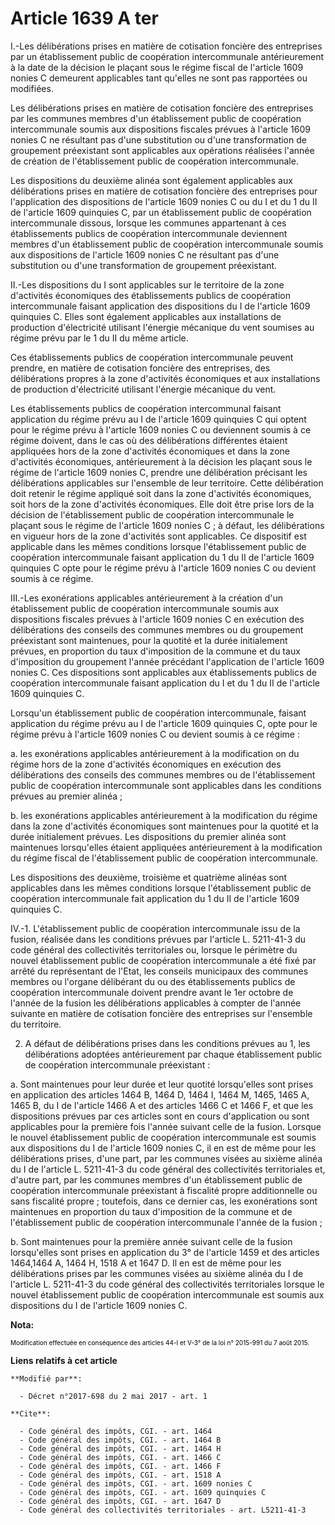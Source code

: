 # Article 1639 A ter

I.-Les délibérations prises en matière de cotisation foncière des entreprises par un établissement public de coopération
intercommunale antérieurement à la date de la décision le plaçant sous le régime fiscal de l'article 1609 nonies C demeurent
applicables tant qu'elles ne sont pas rapportées ou modifiées.

Les délibérations prises en matière de cotisation foncière des entreprises par les communes membres d'un établissement public
de coopération intercommunale soumis aux dispositions fiscales prévues à l'article 1609 nonies C ne résultant pas d'une
substitution ou d'une transformation de groupement préexistant sont applicables aux opérations réalisées l'année de création
de l'établissement public de coopération intercommunale.

Les dispositions du deuxième alinéa sont également applicables aux délibérations prises en matière de cotisation foncière des
entreprises pour l'application des dispositions de l'article 1609 nonies C ou du I et du 1 du II de l'article 1609 quinquies
C, par un établissement public de coopération intercommunale dissous, lorsque les communes appartenant à ces établissements
publics de coopération intercommunale deviennent membres d'un établissement public de coopération intercommunale soumis aux
dispositions de l'article 1609 nonies C ne résultant pas d'une substitution ou d'une transformation de groupement
préexistant.

II.-Les dispositions du I sont applicables sur le territoire de la zone d'activités économiques des établissements publics de
coopération intercommunale faisant application des dispositions du I de l'article 1609 quinquies C. Elles sont également
applicables aux installations de production d'électricité utilisant l'énergie mécanique du vent soumises au régime prévu par
le 1 du II du même article.

Ces établissements publics de coopération intercommunale peuvent prendre, en matière de cotisation foncière des entreprises,
des délibérations propres à la zone d'activités économiques et aux installations de production d'électricité utilisant
l'énergie mécanique du vent.

Les établissements publics de coopération intercommunal faisant application du régime prévu au I de l'article 1609 quinquies
C qui optent pour le régime prévu à l'article 1609 nonies C ou deviennent soumis à ce régime doivent, dans le cas où des
délibérations différentes étaient appliquées hors de la zone d'activités économiques et dans la zone d'activités économiques,
antérieurement à la décision les plaçant sous le régime de l'article 1609 nonies C, prendre une délibération précisant les
délibérations applicables sur l'ensemble de leur territoire. Cette délibération doit retenir le régime appliqué soit dans la
zone d'activités économiques, soit hors de la zone d'activités économiques. Elle doit être prise lors de la décision de
l'établissement public de coopération intercommunale le plaçant sous le régime de l'article 1609 nonies C ; à défaut, les
délibérations en vigueur hors de la zone d'activités sont applicables. Ce dispositif est applicable dans les mêmes conditions
lorsque l'établissement public de coopération intercommunale faisant application du 1 du II de l'article 1609 quinquies C
opte pour le régime prévu à l'article 1609 nonies C ou devient soumis à ce régime.

III.-Les exonérations applicables antérieurement à la création d'un établissement public de coopération intercommunale soumis
aux dispositions fiscales prévues à l'article 1609 nonies C en exécution des délibérations des conseils des communes membres
ou du groupement préexistant sont maintenues, pour la quotité et la durée initialement prévues, en proportion du taux
d'imposition de la commune et du taux d'imposition du groupement l'année précédant l'application de l'article 1609 nonies C.
Ces dispositions sont applicables aux établissements publics de coopération intercommunale faisant application du I et du 1
du II de l'article 1609 quinquies C.

Lorsqu'un établissement public de coopération intercommunale, faisant application du régime prévu au I de l'article 1609
quinquies C, opte pour le régime prévu à l'article 1609 nonies C ou devient soumis à ce régime :

a. les exonérations applicables antérieurement à la modification on du régime hors de la zone d'activités économiques en
exécution des délibérations des conseils des communes membres ou de l'établissement public de coopération intercommunale sont
applicables dans les conditions prévues au premier alinéa ;

b. les exonérations applicables antérieurement à la modification du régime dans la zone d'activités économiques sont
maintenues pour la quotité et la durée initialement prévues. Les dispositions du premier alinéa sont maintenues lorsqu'elles
étaient appliquées antérieurement à la modification du régime fiscal de l'établissement public de coopération intercommunale.

Les dispositions des deuxième, troisième et quatrième alinéas sont applicables dans les mêmes conditions lorsque
l'établissement public de coopération intercommunale fait application du 1 du II de l'article 1609 quinquies C.

IV.-1. L'établissement public de coopération intercommunale issu de la fusion, réalisée dans les conditions prévues par
l'article L. 5211-41-3 du code général des collectivités territoriales ou, lorsque le périmètre du nouvel établissement
public de coopération intercommunale a été fixé par arrêté du représentant de l'Etat, les conseils municipaux des communes
membres ou l'organe délibérant du ou des établissements publics de coopération intercommunale doivent prendre avant le 1er
octobre de l'année de la fusion les délibérations applicables à compter de l'année suivante en matière de cotisation foncière
des entreprises sur l'ensemble du territoire.

2. A défaut de délibérations prises dans les conditions prévues au 1, les délibérations adoptées antérieurement par chaque
établissement public de coopération intercommunale préexistant :

a. Sont maintenues pour leur durée et leur quotité lorsqu'elles sont prises en application des articles 1464 B, 1464 D, 1464
I, 1464 M, 1465, 1465 A, 1465 B, du I de l'article 1466 A et des articles 1466 C et 
1466 F, et que les dispositions prévues par ces articles sont en cours d'application ou sont applicables pour la première
fois l'année suivant celle de la fusion. Lorsque le nouvel établissement public de coopération intercommunale est soumis aux
dispositions du I de l'article 1609 nonies C, il en est de même pour les délibérations prises, d'une part, par les communes
visées au sixième alinéa du I de l'article L. 5211-41-3 du code général des collectivités territoriales et, d'autre part, par
les communes membres d'un établissement public de coopération intercommunale préexistant à fiscalité propre additionnelle ou
sans fiscalité propre ; toutefois, dans ce dernier cas, les exonérations sont maintenues en proportion du taux d'imposition
de la commune et de l'établissement public de coopération intercommunale l'année de la fusion ;

b. Sont maintenues pour la première année suivant celle de la fusion lorsqu'elles sont prises en application du 3° de
l'article 1459 et des articles 1464,1464 A, 
1464 H, 
1518 A et 1647 D. Il en est de même pour les délibérations prises par les communes visées au sixième alinéa du I de l'article
L. 5211-41-3 du code général des collectivités territoriales lorsque le nouvel établissement public de coopération
intercommunale est soumis aux dispositions du I de l'article 1609 nonies C.

**Nota:**

<font size="1" color="#000000">Modification effectuée en conséquence des articles 44-I et V-3° de la loi n° 2015-991 du 7
août 2015.</font>

**Liens relatifs à cet article**

	**Modifié par**:

	  - Décret n°2017-698 du 2 mai 2017 - art. 1

	**Cite**:

	  - Code général des impôts, CGI. - art. 1464
	  - Code général des impôts, CGI. - art. 1464 B
	  - Code général des impôts, CGI. - art. 1464 H
	  - Code général des impôts, CGI. - art. 1466 C
	  - Code général des impôts, CGI. - art. 1466 F
	  - Code général des impôts, CGI. - art. 1518 A
	  - Code général des impôts, CGI. - art. 1609 nonies C
	  - Code général des impôts, CGI. - art. 1609 quinquies C
	  - Code général des impôts, CGI. - art. 1647 D
	  - Code général des collectivités territoriales - art. L5211-41-3
